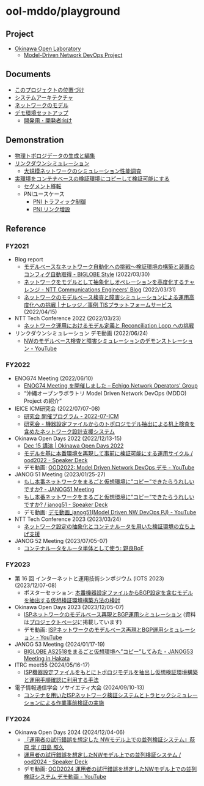 # ool-mddo/playground

## Project

* [Okinawa Open Laboratory](https://www.okinawaopenlabs.org/)
  * [Model-Driven Network DevOps Project](https://www.okinawaopenlabs.org/mdnd)

## Documents

* [このプロジェクトの位置づけ](./doc/project_positioning.md)
* [システムアーキテクチャ](./doc/system_architecture.md)
* [ネットワークのモデル](./doc/network_model.md)
* [デモ環境セットアップ](./doc/provision.md)
  * [開発用・開発者向け](./doc/development.md)

## Demonstration

* [物理トポロジデータの生成と編集](./demo/layer1_topology/README.md)
* [リンクダウンシミュレーション](./demo/linkdown_simulation/README.md)
  * [大規模ネットワークのシミュレーション性能調査](./demo/multi_region_expr/README.md)
* [実環境をコンテナベースの検証環境にコピーして検証可能にする](./demo/copy_to_emulated_env/README.md)
  * [セグメント移転](./demo/copy_to_emulated_env/doc/move_seg/introduction.md)
  * PNIユースケース
    * [PNI トラフィック制御](./demo/copy_to_emulated_env/doc/pni_te/introduction.md)
    * [PNI リンク増設](./demo/copy_to_emulated_env/doc/pni_addlink/introduction.md)

## Reference

### FY2021

* Blog report
  * [モデルベースなネットワーク自動化への挑戦～検証環境の構築と装置のコンフィグ自動取得 - BIGLOBE Style](https://style.biglobe.co.jp/entry/2022/03/30/090000) (2022/03/30)
  * [ネットワークをモデルとして抽象化しオペレーションを高度化するチャレンジ - NTT Communications Engineers' Blog](https://engineers.ntt.com/entry/2022/03/31/090000) (2022/03/31)
  * [ネットワークのモデルベース検査と障害シミュレーションによる運用高度化への挑戦 | ナレッジ／事例 TISプラットフォームサービス](https://www.tis.jp/special/platform_knowledge/nw02/) (2022/04/15)
* NTT Tech Conference 2022 (2022/03/23)
  * [ネットワーク運用におけるモデル定義と Reconciliation Loop への挑戦](https://speakerdeck.com/tjmtrhs/nwyun-yong-niokerumoderuding-yi-toreconciliation-loophefalsetiao-zhan)
* リンクダウンシミュレーション デモ動画 (2022/06/24)
  * [NWのモデルベース検査と障害シミュレーションのデモンストレーション - YouTube](https://youtu.be/wu9IWRbiKKU)

### FY2022

* ENOG74 Meeting (2022/06/10)
  * [ENOG74 Meeting を開催しました – Echigo Network Operators' Group](https://enog.jp/archives/2572)
  * “沖縄オープンラボラトリ Model Driven Network DevOps (MDDO) Project の紹介”
* IEICE ICM研究会 (2022/07/07-08)
  * [研究会 開催プログラム - 2022-07-ICM](https://ken.ieice.org/ken/program/index.php?tgs_regid=2999890161ea46d8a46d7d0ab86457b95ea553f8b858d0678bf9a3535b3e8b1d&tgid=IEICE-ICM)
  * [研究会 - 機器設定ファイルからのトポロジモデル抽出による机上検査を含めたネットワーク設計支援システム](https://ken.ieice.org/ken/paper/20220708FCkR/)
* Okinawa Open Days 2022 (2022/12/13-15)
  * [Dec 15 講演 | Okinawa Open Days 2022](https://www.okinawaopendays.com/session-dec15-oolpj-2)
  * [モデルを基に本番環境を再現して事前に検証可能にする運用サイクル / ood2022 - Speaker Deck](https://speakerdeck.com/corestate55/ood2022)
  * デモ動画: [OOD2022: Model Driven Network DevOps デモ - YouTube​](https://youtu.be/SHexAIO7awE)
* JANOG 51 Meeting (2023/01/25-27)
  * [もし本番ネットワークをまるごと仮想環境に”コピー”できたらうれしいですか? - JANOG51 Meeting](https://www.janog.gr.jp/meeting/janog51/copy/)
  * [もし本番ネットワークをまるごと仮想環境に”コピー”できたらうれしいですか? / janog51 - Speaker Deck](https://speakerdeck.com/corestate55/janog51)
  * デモ動画: [デモ動画_janog51(Model Driven NW DevOps PJ) - YouTube](https://youtu.be/xRxpsly1kls)
* NTT Tech Conference 2023 (2023/03/24)
  * [ネットワーク設定の抽象化とコンテナルータを用いた検証環境の立ち上げ支援](https://speakerdeck.com/tjmtrhs/ntt-tech-conf-2023)
* JANOG 52 Meeting (2023/07/05-07)
  * [コンテナルータをルータ単体として使う: 野良BoF](https://drive.google.com/file/d/1qmufTTErWtO9Ll_sV-7mmQ7ynF7djMY2/view)

### FY2023
* 第 16 回 インターネットと運用技術シンポジウム (IOTS 2023) (2023/12/07-08)
  * ポスターセッション: [本番機器設定ファイルからBGP設定を含むモデルを抽出する仮想検証環境構築方法の検討](http://id.nii.ac.jp/1001/00231069/)
* Okinawa Open Days 2023 (2023/12/05-07)
  * [ISPネットワークのモデルベース再現とBGP運用シミュレーション](https://www.okinawaopendays.com/post/hiroshimaeno) (資料は[プロジェクトページ](https://www.okinawaopenlabs.org/mdnd)に掲載しています)
  * デモ動画: [ISPネットワークのモデルベース再現とBGP運用シミュレーション - YouTube](https://www.youtube.com/watch?v=kdPh17xdPiM)
* JANOG 53 Meeting (2024/01/17-19)
  * [BIGLOBE AS2518をまるごと仮想環境へ”コピー”してみた - JANOG53 Meeting in Hakata](https://www.janog.gr.jp/meeting/janog53/as2518/)
* ITRC meet55 (2024/05/16-17)
  * [ISP機器設定ファイルをもとにトポロジモデルを抽出し仮想検証環境構築と運用手順確認に利用する手法](https://www.itrc.net/meet/meet55-program/)
* 電子情報通信学会 ソサイエティ大会 (2024/09/10-13)
  * [コンテナを用いたISPネットワーク検証システムとトラヒックシミュレーションによる作業事前検証の実施](https://pub.confit.atlas.jp/ja/event/society2024/session/31-20408-11)

### FY2024
* Okinawa Open Days 2024 (2024/12/04-06)
  * [『運用者の試行錯誤を想定した NWモデル上での並列検証システム』萩原 学 / 田島 照久](https://www.okinawaopendays.com/post/1206-03)
  * [運用者の試行錯誤を想定したNWモデル上での並列検証システム / ood2024 - Speaker Deck](https://speakerdeck.com/corestate55/ood2024)
  * デモ動画: [OOD2024 運用者の試行錯誤を想定したNWモデル上での並列検証システム デモ動画 - YouTube](https://www.youtube.com/watch?v=jO3bj1aNNeA)
